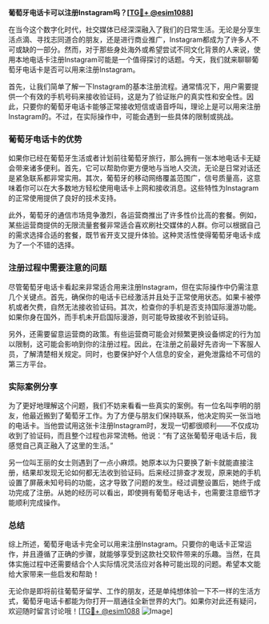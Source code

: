 **葡萄牙电话卡可以注册Instagram吗？[[TG💪+ @esim1088](https://t.me/s/esim1088)]**

在当今这个数字化时代，社交媒体已经深深融入了我们的日常生活。无论是分享生活点滴、寻找志同道合的朋友，还是进行商业推广，Instagram都成为了许多人不可或缺的一部分。然而，对于那些身处海外或希望尝试不同文化背景的人来说，使用本地电话卡注册Instagram可能是一个值得探讨的话题。今天，我们就来聊聊葡萄牙电话卡是否可以用来注册Instagram。

首先，让我们简单了解一下Instagram的基本注册流程。通常情况下，用户需要提供一个有效的手机号码来接收验证码，这是为了验证账户的真实性和安全性。因此，只要你的葡萄牙电话卡能够正常接收短信或语音呼叫，理论上是可以用来注册Instagram的。不过，在实际操作中，可能会遇到一些具体的限制或挑战。

### 葡萄牙电话卡的优势

如果你已经在葡萄牙生活或者计划前往葡萄牙旅行，那么拥有一张本地电话卡无疑会带来诸多便利。首先，它可以帮助你更方便地与当地人交流，无论是日常对话还是紧急联系都非常实用。其次，葡萄牙的移动网络覆盖范围广，信号质量高，这意味着你可以在大多数地方轻松使用电话卡上网和接收消息。这些特性为Instagram的正常使用提供了良好的技术支持。

此外，葡萄牙的通信市场竞争激烈，各运营商推出了许多性价比高的套餐。例如，某些运营商提供的无限流量套餐非常适合喜欢刷社交媒体的人群。你可以根据自己的需求选择合适的套餐，既节省开支又提升体验。这种灵活性使得葡萄牙电话卡成为了一个不错的选择。

### 注册过程中需要注意的问题

尽管葡萄牙电话卡看起来非常适合用来注册Instagram，但在实际操作中仍需注意几个关键点。首先，确保你的电话卡已经激活并且处于正常使用状态。如果卡被停机或者欠费，自然无法接收验证码。其次，检查你的手机是否支持国际漫游功能。如果你身在国外，而手机未开启国际漫游，则可能导致接收不到验证码。

另外，还需要留意运营商的政策。有些运营商可能会对频繁更换设备绑定的行为加以限制，这可能会影响到你的注册过程。因此，在注册之前最好先咨询一下客服人员，了解清楚相关规定。同时，也要保护好个人信息的安全，避免泄露给不可信的第三方平台。

### 实际案例分享

为了更好地理解这个问题，我们不妨来看看一些真实的案例。有一位名叫李明的朋友，他最近搬到了葡萄牙工作。为了方便与朋友们保持联系，他决定购买一张当地的电话卡。当他尝试用这张卡注册Instagram时，发现一切都很顺利——不仅成功收到了验证码，而且整个过程也非常流畅。他说：“有了这张葡萄牙电话卡后，我感觉自己真正融入了这里的生活。”

另一位叫王丽的女士则遇到了一点小麻烦。她原本以为只要换了新卡就能直接注册，结果却发现无论如何都无法收到验证码。后来经过排查才发现，原来她的手机设置了屏蔽未知号码的功能，这才导致了问题的发生。经过调整设置后，她终于成功完成了注册。从她的经历可以看出，即使拥有葡萄牙电话卡，也需要注意细节才能顺利完成操作。

### 总结

综上所述，葡萄牙电话卡完全可以用来注册Instagram。只要你的电话卡正常运作，并且遵循了正确的步骤，就能够享受到这款社交软件带来的乐趣。当然，在具体实施过程中还需要结合个人实际情况灵活应对各种可能出现的问题。希望本文能给大家带来一些启发和帮助！

无论你是即将前往葡萄牙留学、工作的朋友，还是单纯想体验一下不一样的生活方式，葡萄牙电话卡都能为你打开一扇通往全新世界的大门。如果你对此还有疑问，欢迎随时留言讨论哦！[[TG💪+ @esim1088](https://t.me/s/esim1088) ![Image](https://i.postimg.cc/4NQfJmqS/Snipaste-2025-05-13-00-14-12.png)]